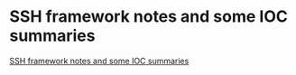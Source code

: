 # SSH framework notes and some IOC summaries
[SSH framework notes and some IOC summaries](https://aiwithcloud.com/2022/09/15/ssh_framework_notes_and_some_ioc_summaries/)